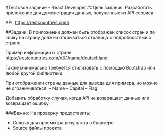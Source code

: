 #Тестовое задание – React Developer
##Цель задания:
Разработать приложение для демонстрации данных, полученных из API сервиса.

API: https://restcountries.com/

##Задачи:
В приложении должен быть отображен список стран и по клику на страну должна открываться страница с подробностями о стране.

Пример информации о стране:
https://restcountries.com/v3.1/name/deutschland

Также минимально требуется стилизовать с помощью Bootstrap или любой другой библиотеки.

При отображении страны данные для вывода для примера, но можно не ограничиваться:
– Name
– Capital
– Flag

Добавить обработку случая, когда API не возвращает данные или возвращает ошибку.

###Важно: На проверку предоставить: 

- Сслыку для просмотра результата в браузере
- Source файлы проекта 